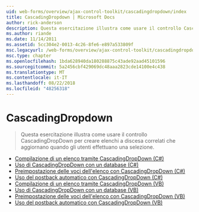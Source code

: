 ```yaml
---
uid: web-forms/overview/ajax-control-toolkit/cascadingdropdown/index
title: CascadingDropdown | Microsoft Docs
author: rick-anderson
description: Questa esercitazione illustra come usare il controllo CascadingDropDown per creare elenchi a discesa correlati che aggiornano quando gli utenti effettuano una selezione.
ms.author: riande
ms.date: 11/14/2011
ms.assetid: 5cc304e2-0013-4c26-8fe6-e897a533809f
msc.legacyurl: /web-forms/overview/ajax-control-toolkit/cascadingdropdown
msc.type: chapter
ms.openlocfilehash: 1bda628940da180288875c43ade92aad45101596
ms.sourcegitcommit: 5a2456cbf429069dc48aaa2823cde14100e4c438
ms.translationtype: MT
ms.contentlocale: it-IT
ms.lasthandoff: 08/22/2018
ms.locfileid: "48256318"
---
```

<a name="cascadingdropdown"></a>CascadingDropdown
====================
> Questa esercitazione illustra come usare il controllo CascadingDropDown per creare elenchi a discesa correlati che aggiornano quando gli utenti effettuano una selezione.


- [Compilazione di un elenco tramite CascadingDropDown (C#)](filling-a-list-using-cascadingdropdown-cs.md)
- [Uso di CascadingDropDown con un database (C#)](using-cascadingdropdown-with-a-database-cs.md)
- [Preimpostazione delle voci dell'elenco con CascadingDropDown (C#)](presetting-list-entries-with-cascadingdropdown-cs.md)
- [Uso del postback automatico con CascadingDropDown (C#)](using-auto-postback-with-cascadingdropdown-cs.md)
- [Compilazione di un elenco tramite CascadingDropDown (VB)](filling-a-list-using-cascadingdropdown-vb.md)
- [Uso di CascadingDropDown con un database (VB)](using-cascadingdropdown-with-a-database-vb.md)
- [Preimpostazione delle voci dell'elenco con CascadingDropDown (VB)](presetting-list-entries-with-cascadingdropdown-vb.md)
- [Uso del postback automatico con CascadingDropDown (VB)](using-auto-postback-with-cascadingdropdown-vb.md)
